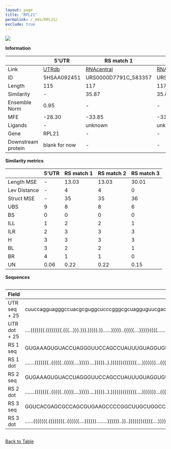 ```yaml
---
layout: page
title: "RPL21"
permalink: /_mds/RPL21/
exclude: true
---
```




![](../../alns_9.28.22/aln_5HSAA092451_0.930.png?raw=true)


**Information**

| | 5'UTR       | RS match 1   | RS match 2  | RS match 3 |
| ---- | ----------- | ----------- | ----------- | ----------- |
| Link | <a href="http://utrdb.ba.itb.cnr.it/getutr/5HSAA092451/1" target="_blank" rel="noopener noreferrer">UTRdb</a>   | <a href="https://rnacentral.org/rna/URS0000D7791C/583357" target="_blank" rel="noopener noreferrer">RNAcentral</a>     |<a href="https://rnacentral.org/rna/URS0000D7794B/583357" target="_blank" rel="noopener noreferrer">RNAcentral</a>  | <a href="https://rnacentral.org/rna/URS0000D80F12/1834516" target="_blank" rel="noopener noreferrer">RNAcentral</a>   |
| ID | 5HSAA092451     | URS0000D7791C_583357     | URS0000D7794B_583357     | URS0000D80F12_1834516     |
| Length | 115     |  117    | 117   |  115    |
| Similarity | - | 35.87 | 35.87 | 36.15 |
| Ensemble Norm | 0.95 | - | - | - |
| MFE | -28.30 | -33.85 | -33.85 | -53.43 |
| Ligands | - | unknown | unknown | methionine |
| Gene | RPL21 | - | - | - |
| Downstream protein | blank for now    |    -    | -  | - |


**Similarity metrics**

| | 5'UTR       | RS match 1   | RS match 2  | RS match 3 |
| ---- | ----------- | ----------- | ----------- | ----------- |
| Length MSE | - | 13.03 | 13.03 | 30.01 |
| Lev Distance | - | 4 | 4 | 0 |
| Struct MSE | - | 35 | 35 | 36 |
| UBS| 9 | 8 | 8 | 6 |
| BS | 0 | 0 | 0 | 0 |
| ILL | 1 | 2 | 2 | 1 |
| ILR | 2 | 3 | 3 | 3 |
| H | 3 | 3 | 3 | 3 |
| BL | 3 | 2 | 2 | 1 |
| BR | 4 | 1 | 1 | 0 |
| UN | 0.06 | 0.22 | 0.22 | 0.15 |

**Sequences**


<div style="overflow-x:auto;">

<table>
<colgroup>
<col width="30%" />
<col width="70%" />
</colgroup>
<thead>
<tr class="header">
<th>Field</th>
<th>Description</th>
</tr>
</thead>
<tbody>
<tr>
<td markdown="span">UTR seq + 25 </td>
<td markdown="span"> cuuccagguagggccuacgcguggcucccgggcgcuagguguucgacagacuugaaccgcgaccuuguggccucagaguaauucgccaaaATGACGAACACAAAGGGAAAGAGGA </td>
</tr>
<tr>
<td markdown="span">UTR dot + 25  </td>
<td markdown="span"> ....(((((((.((((((((.(((...))).))).))))).))......)))))..(((((....)))))((((.......((((.((...)).))))............)))).
</td>
</tr>


<tr>
<td markdown="span">RS 1 seq </td>
<td markdown="span"> GUGAAAGUGUACCUAGGGUUCCAGCCUAUUUGUAGGUGUUCGGACCGAGCGGUACAGGUAUAUUUUUAUAUACCACACCUUAGGGACAAAAGCCCGGGAGGAUAGGUUUCACUCGUA
</td>
</tr>


<tr>
<td markdown="span">RS 1 dot </td>
<td markdown="span"> .......(((((((..(((((..(((((....)))))....)))))..).))))))(((((((....)))))))...((((.(((.(....))))..))))................
</td>
</tr>


<tr>
<td markdown="span">RS 2 seq </td>
<td markdown="span"> GUGAAAGUGUACCUAGGGUUCCAGCCUAUUUGUAGGUGUUCGGACCGAGCGGUACAGGUAUAUUUUUAUAUACCACACCUUAGGGACAAAAGCCCGAGAGGAUAGGUUUCACUCGUA
</td>
</tr>


<tr>
<td markdown="span">RS 2 dot </td>
<td markdown="span"> .......(((((((..(((((..(((((....)))))....)))))..).))))))(((((((....)))))))...((((.(((.(....))))..))))................
</td>
</tr>


<tr>
<td markdown="span">RS 3 seq </td>
<td markdown="span"> GGUCACGAGCGCCAGCGUGAAGCCCCGGCUUGCUGGCCGGCAACCCUCCUUCGCGGGCGGGGUGCUCCGGGUGAGGACCCGGCUCGGCACGUGAUGUGUCGGGCAAGCCGCGUUC
</td>
</tr>


<tr>
<td markdown="span">RS 3 dot </td>
<td markdown="span"> ......(((((((.((((((((..((((((....))))))........))))))..))..)))))))(((((....)))))(((((((((.....)))))))))...........
</td>
</tr>

</tbody>
</table>


</div>


[Back to Table](../../display)
